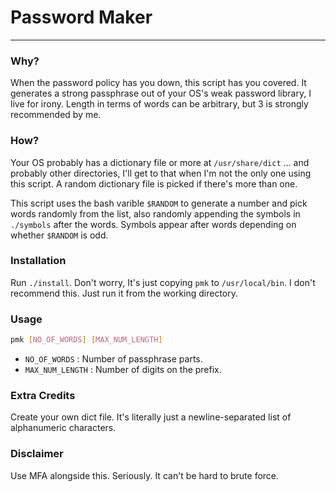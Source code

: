 # Password Maker
---
### Why?
When the password policy has you down, this script has you covered. It generates a strong passphrase out of your OS's weak password library, I live for irony. Length in terms of words can be arbitrary, but 3 is strongly recommended by me.

### How?
Your OS probably has a dictionary file or more at `/usr/share/dict` ... and probably other directories, I'll get to that when I'm not the only one using this script. A random dictionary file is picked if there's more than one.

This script uses the bash varible `$RANDOM` to generate a number and pick words randomly from the list, also randomly appending the symbols in `./symbols` after the words. Symbols appear after words depending on whether `$RANDOM` is odd. 

### Installation
Run `./install`. Don't worry, It's just copying `pmk` to `/usr/local/bin`. I don't recommend this. Just run it from the working directory.

### Usage
```bash
pmk [NO_OF_WORDS] [MAX_NUM_LENGTH]
```
 - `NO_OF_WORDS` : Number of passphrase parts.
 - `MAX_NUM_LENGTH` : Number of digits on the prefix.

### Extra Credits
Create your own dict file. It's literally just a newline-separated list of alphanumeric characters.

### Disclaimer
Use MFA alongside this. Seriously. It can't be hard to brute force.

